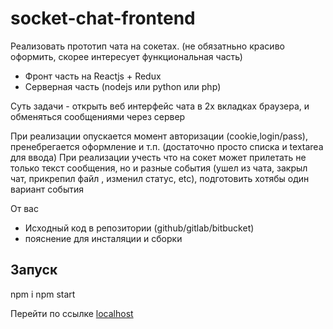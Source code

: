 # socket-chat-frontend

Реализовать прототип чата на сокетах. (не обязатньно красиво оформить, скорее интересует функциональная часть)

- Фронт часть на Reactjs + Redux
- Серверная часть (nodejs или python или php)

Суть задачи - открыть веб интерфейс чата в 2х вкладках браузера, и обменяться сообщениями через сервер

При реализации опускается момент авторизации (cookie,login/pass), пренебрегается оформление и т.п. (достаточно просто списка и textarea для ввода)
При реализации учесть что на сокет может прилетать не только текст сообщения, но и разные события (ушел из чата, закрыл чат, прикрепил файл , изменил статус, etc), подготовить хотябы один вариант события

От вас
- Исходный код в репозитории (github/gitlab/bitbucket)
- пояснение для инсталяции и сборки

## Запуск
npm i
npm start

Перейти по ссылке [localhost](http://localhost:3000)
